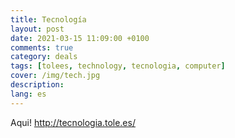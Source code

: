 ```yaml
---
title: Tecnología
layout: post
date: 2021-03-15 11:09:00 +0100
comments: true
category: deals
tags: [tolees, technology, tecnologia, computer]
cover: /img/tech.jpg
description:
lang: es
---
```


Aqui! <http://tecnologia.tole.es/>
